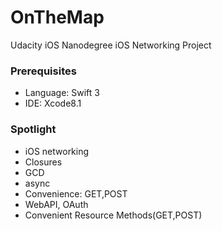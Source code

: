 
# OnTheMap
Udacity iOS Nanodegree iOS Networking Project 

### Prerequisites

* Language: Swift 3
* IDE: Xcode8.1

### Spotlight

* iOS networking
* Closures
* GCD
* async
* Convenience: GET,POST
* WebAPI, OAuth
* Convenient Resource Methods(GET,POST)